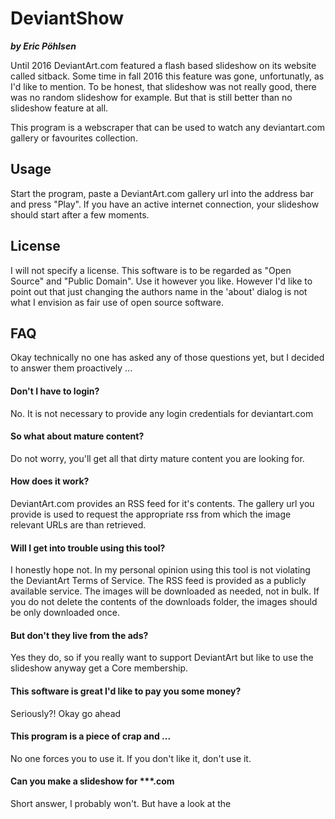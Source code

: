 # DeviantShow
***by Eric Pöhlsen***

Until 2016 DeviantArt.com featured a flash based slideshow on its website called sitback. 
Some time in fall 2016 this feature was gone, unfortunatly, as I'd like to mention. 
To be honest, that slideshow was not really good, there was no random slideshow for example.
But that is still better than no slideshow feature at all. 

This program is a webscraper that can be used to watch any deviantart.com gallery or favourites collection.

## Usage
Start the program, paste a DeviantArt.com gallery url into the address bar and press "Play".
If you have an active internet connection, your slideshow should start after a few moments. 

## License
I will not specify a license. This software is to be regarded as "Open Source" and "Public Domain". 
Use it however you like. However I'd like to point out that just changing the authors name in the 
'about' dialog is not what I envision as fair use of open source software. 

## FAQ
Okay technically no one has asked any of those questions yet, but I decided to answer them proactively ...

#### Don't I have to login?
No. It is not necessary to provide any login credentials for deviantart.com

#### So what about mature content?
Do not worry, you'll get all that dirty mature content you are looking for.

#### How does it work?
DeviantArt.com provides an RSS feed for it's contents. 
The gallery url you provide is used to request the appropriate rss from which the image relevant URLs are than retrieved. 

#### Will I get into trouble using this tool?
I honestly hope not. In my personal opinion using this tool is not violating the DeviantArt Terms of Service.
The RSS feed is provided as a publicly available service. The images will be downloaded as needed, not in bulk.
If you do not delete the contents of the downloads folder, the images should be only downloaded once.

#### But don't they live from the ads?
Yes they do, so if you really want to support DeviantArt but like to use the slideshow anyway get a Core membership. 

#### This software is great I'd like to pay you some money?
Seriously?! Okay go ahead 

#### This program is a piece of crap and ...
No one forces you to use it. If you don't like it, don't use it.

#### Can you make a slideshow for ***.com
Short answer, I probably won't. But have a look at the 